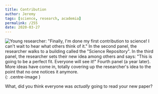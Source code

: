 ```yaml
---
title: Contribution
author: Jeremy
tags: [science, research, academia]
permalink: /255
date: 2020-03-27
---
```


![Young researcher: "Finally, I'm done my first contribution to science! I can't wait to hear what others think of it." In the second panel, the researcher walks to a building called the "Science Repository". In the third panel, the researcher sets their new idea among others and says: "This is going to be a perfect fit. Everyone will see it!" Fourth panel (a year later). More ideas have come in, totally covering up the researcher's idea to the point that no one notices it anymore.](https://res.cloudinary.com/dh3hm8pb7/image/upload/c_scale,q_auto:best,w_615/v1535842782/Handwaving/Published/Contribution.png){: .centre-image }

What, did you think everyone was *actually* going to read your new paper?

